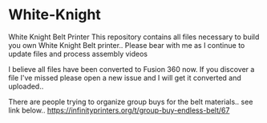 # White-Knight
White Knight Belt Printer
This repository contains all files necessary to build you own White Knight Belt printer..
Please bear with me as I continue to update files and process assembly videos

I believe all files have been converted to Fusion 360 now.  If you discover a file I've missed please open a new issue and I will get it converted and uploaded.. 

There are people trying to organize group buys for the belt materials..  see link below..
https://infinityprinters.org/t/group-buy-endless-belt/67
